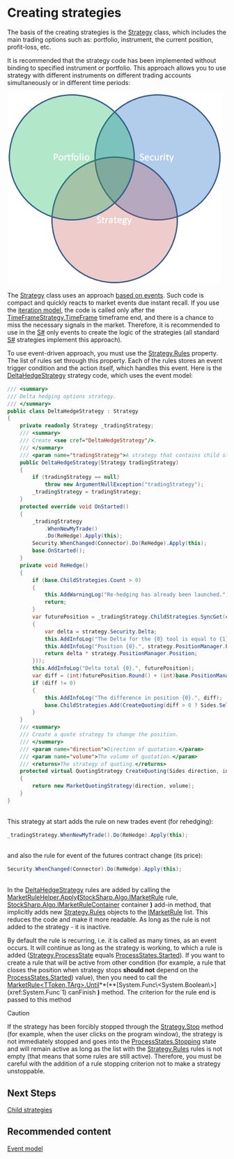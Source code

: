 # Creating strategies

The basis of the creating strategies is the [Strategy](xref:StockSharp.Algo.Strategies.Strategy) class, which includes the main trading options such as: portfolio, instrument, the current position, profit\-loss, etc. 

It is recommended that the strategy code has been implemented without binding to specified instrument or portfolio. This approach allows you to use strategy with different instruments on different trading accounts simultaneously or in different time periods: 

![strategy](../../../images/strategy.png)

The [Strategy](xref:StockSharp.Algo.Strategies.Strategy) class uses an approach [based on events](../event_model.md). Such code is compact and quickly reacts to market events due instant recall. If you use the [iteration model](iteration_model.md), the code is called only after the [TimeFrameStrategy.TimeFrame](xref:StockSharp.Algo.Strategies.TimeFrameStrategy.TimeFrame) timeframe end, and there is a chance to miss the necessary signals in the market. Therefore, it is recommended to use in the [S\#](../../api.md) only events to create the logic of the strategies (all standard [S\#](../../api.md) strategies implement this approach). 

To use event\-driven approach, you must use the [Strategy.Rules](xref:StockSharp.Algo.Strategies.Strategy.Rules) property. The list of rules set through this property. Each of the rules stores an event trigger condition and the action itself, which handles this event. Here is the [DeltaHedgeStrategy](xref:StockSharp.Algo.Strategies.Derivatives.DeltaHedgeStrategy) strategy code, which uses the event model: 

```cs
/// <summary>
/// Delta hedging options strategy.
/// </summary>
public class DeltaHedgeStrategy : Strategy
{
    private readonly Strategy _tradingStrategy;
    /// <summary>
    /// Create <see cref="DeltaHedgeStrategy"/>.
    /// </summary>
    /// <param name="tradingStrategy">A strategy that contains child strategies that trade on a separate strike.</param>
    public DeltaHedgeStrategy(Strategy tradingStrategy)
    {
        if (tradingStrategy == null)
            throw new ArgumentNullException("tradingStrategy");
        _tradingStrategy = tradingStrategy;
    }
    protected override void OnStarted()
    {
        _tradingStrategy
            .WhenNewMyTrade()
            .Do(ReHedge).Apply(this);
        Security.WhenChanged(Connector).Do(ReHedge).Apply(this);
        base.OnStarted();
    }
    private void ReHedge()
    {
        if (base.ChildStrategies.Count > 0)
        {
            this.AddWarningLog("Re-hedging has already been launched.");
            return;
        }
        var futurePosition = _tradingStrategy.ChildStrategies.SyncGet(c => c.Sum(strategy =>
        {
            var delta = strategy.Security.Delta;
            this.AddInfoLog("The Delta for the {0} tool is equal to {1}.", strategy.Security, delta);
            this.AddInfoLog("Position {0}.", strategy.PositionManager.Position);
            return delta * strategy.PositionManager.Position;
        }));
        this.AddInfoLog("Delta total {0}.", futurePosition);
        var diff = (int)futurePosition.Round() + (int)base.PositionManager.Position;
        if (diff != 0)
        {
            this.AddInfoLog("The difference in position {0}.", diff);
            base.ChildStrategies.Add(CreateQuoting(diff > 0 ? Sides.Sell : Sides.Buy, diff.Abs()));
        }
    }
    /// <summary>
    /// Create a quote strategy to change the position.
    /// </summary>
    /// <param name="direction">Direction of quotation.</param>
    /// <param name="volume">The volume of quotation.</param>
    /// <returns>The strategy of quoting.</returns>
    protected virtual QuotingStrategy CreateQuoting(Sides direction, int volume)
    {
        return new MarketQuotingStrategy(direction, volume);
    }
}
		
```

This strategy at start adds the rule on new trades event (for rehedging): 

```cs
_tradingStrategy.WhenNewMyTrade().Do(ReHedge).Apply(this);
		
```

and also the rule for event of the futures contract change (its price): 

```cs
Security.WhenChanged(Connector).Do(ReHedge).Apply(this);
		
```

In the [DeltaHedgeStrategy](xref:StockSharp.Algo.Strategies.Derivatives.DeltaHedgeStrategy) rules are added by calling the [MarketRuleHelper.Apply](xref:StockSharp.Algo.MarketRuleHelper.Apply(StockSharp.Algo.IMarketRule,StockSharp.Algo.IMarketRuleContainer))**(**[StockSharp.Algo.IMarketRule](xref:StockSharp.Algo.IMarketRule) rule, [StockSharp.Algo.IMarketRuleContainer](xref:StockSharp.Algo.IMarketRuleContainer) container **)** add\-in method, that implicitly adds new [Strategy.Rules](xref:StockSharp.Algo.Strategies.Strategy.Rules) objects to the [IMarketRule](xref:StockSharp.Algo.IMarketRule) list. This reduces the code and make it more readable. As long as the rule is not added to the strategy \- it is inactive. 

By default the rule is recurring, i.e. it is called as many times, as an event occurs. It will continue as long as the strategy is working, to which a rule is added ([Strategy.ProcessState](xref:StockSharp.Algo.Strategies.Strategy.ProcessState) equals [ProcessStates.Started](xref:StockSharp.Algo.ProcessStates.Started)). If you want to create a rule that will be active from other condition (for example, a rule that closes the position when strategy stops **should not** depend on the [ProcessStates.Started](xref:StockSharp.Algo.ProcessStates.Started)) value), then you need to call the [MarketRule\<TToken,TArg\>.Until](xref:StockSharp.Algo.MarketRule`2.Until(System.Func{System.Boolean}))**(**[System.Func\<System.Boolean\>](xref:System.Func`1) canFinish **)** method. The criterion for the rule end is passed to this method 

> [!CAUTION]
> If the strategy has been forcibly stopped through the [Strategy.Stop](xref:StockSharp.Algo.Strategies.Strategy.Stop) method (for example, when the user clicks on the program window), the strategy is not immediately stopped and goes into the [ProcessStates.Stopping](xref:StockSharp.Algo.ProcessStates.Stopping) state and will remain active as long as the list with the [Strategy.Rules](xref:StockSharp.Algo.Strategies.Strategy.Rules) rules is not empty (that means that some rules are still active). Therefore, you must be careful with the addition of a rule stopping criterion not to make a strategy unstoppable. 

## Next Steps

[Child strategies](child_strategies.md)

## Recommended content

[Event model](../event_model.md)
